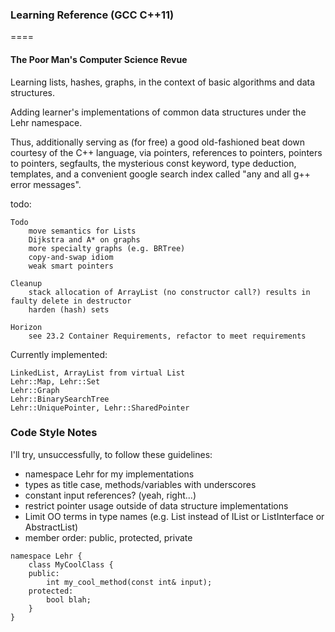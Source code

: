 ### Learning Reference (GCC C++11)

====

#### The Poor Man's Computer Science Revue

Learning lists, hashes, graphs, in the context
of basic algorithms and data structures.

Adding learner's implementations of common data structures under the Lehr namespace.

Thus, additionally serving as (for free) a good old-fashioned beat down courtesy of the C++ language, via
pointers, references to pointers, pointers to pointers, segfaults, the mysterious const keyword, type deduction,
templates, and a convenient google search index called "any and all g++ error messages".


todo:

    Todo
        move semantics for Lists
        Dijkstra and A* on graphs
        more specialty graphs (e.g. BRTree)
        copy-and-swap idiom
        weak smart pointers

    Cleanup
        stack allocation of ArrayList (no constructor call?) results in faulty delete in destructor
        harden (hash) sets

    Horizon
        see 23.2 Container Requirements, refactor to meet requirements


Currently implemented:

    LinkedList, ArrayList from virtual List
    Lehr::Map, Lehr::Set
    Lehr::Graph
    Lehr::BinarySearchTree
    Lehr::UniquePointer, Lehr::SharedPointer


### Code Style Notes

I'll try, unsuccessfully, to follow these guidelines:
- namespace Lehr for my implementations
- types as title case, methods/variables with underscores
- constant input references? (yeah, right...)
- restrict pointer usage outside of data structure implementations
- Limit OO terms in type names (e.g. List instead of IList or ListInterface or AbstractList)
- member order: public, protected, private

````
namespace Lehr {
    class MyCoolClass {
    public:
        int my_cool_method(const int& input);
    protected:
        bool blah;
    }
}
````

